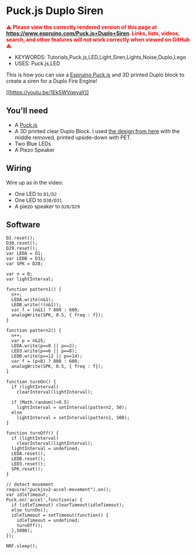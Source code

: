 <!--- Copyright (c) 2020 Gordon Williams, Pur3 Ltd. See the file LICENSE for copying permission. -->
Puck.js Duplo Siren
===================

<span style="color:red">:warning: **Please view the correctly rendered version of this page at https://www.espruino.com/Puck.js+Duplo+Siren. Links, lists, videos, search, and other features will not work correctly when viewed on GitHub** :warning:</span>

* KEYWORDS: Tutorials,Puck.js,LED,Light,Siren,Lights,Noise,Duplo,Lego
* USES: Puck.js,LED

This is how you can use a [Espruino Puck.js](/Puck.js) and 3D printed Duplo block to create a siren for a Duplo Fire Engine!

[[https://youtu.be/1EkSWVqevaY]]

You'll need
-----------

* A [Puck.js](/Puck.js)
* A 3D printed clear Duplo Block. I used [the design from here](https://www.thingiverse.com/thing:116411/files)
with the middle removed, printed upside-down with PET.
* Two Blue LEDs
* A Piezo Speaker


Wiring
------

Wire up as in the video:

* One LED to `D1/D2`
* One LED to `D30/D31`
* A piezo speaker to `D28/D29`


Software
--------

```
D2.reset();
D30.reset();
D29.reset();
var LEDA = D1;
var LEDB = D31;
var SPK = D28;

var n = 0;
var lightInterval;

function pattern1() {
  n++;
  LEDA.write(n&1);
  LEDB.write(!(n&1));
  var f = (n&1) ? 800 : 600;
  analogWrite(SPK, 0.5, { freq : f});
}

function pattern2() {
  n++;
  var p = n&15;
  LEDA.write(p==0 || p==2);
  LED3.write(p==6 || p==8);
  LEDB.write(p==12 || p==14);
  var f = (p<8) ? 800 : 600;
  analogWrite(SPK, 0.5, { freq : f});
}

function turnOn() {
  if (lightInterval)
    clearInterval(lightInterval);

  if (Math.random()<0.5)
    lightInterval = setInterval(pattern2, 50);
  else
    lightInterval = setInterval(pattern1, 500);
}

function turnOff() {
  if (lightInterval)
    clearInterval(lightInterval);
  lightInterval = undefined;
  LEDA.reset();
  LEDB.reset();
  LED3.reset();
  SPK.reset();
}

// detect movement
require("puckjsv2-accel-movement").on();
var idleTimeout;
Puck.on('accel',function(a) {  
  if (idleTimeout) clearTimeout(idleTimeout);
  else turnOn();
  idleTimeout = setTimeout(function() {
    idleTimeout = undefined;
    turnOff();
  },5000);  
});

NRF.sleep();
```
